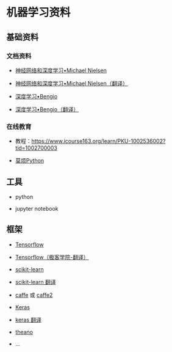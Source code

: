 # 机器学习资料

## 基础资料

### 文档资料

* [神经网络和深度学习•Michael Nielsen](http://neuralnetworksanddeeplearning.com/)

* [神经网络和深度学习•Michael Nielsen（翻译）](https://www.gitbook.com/book/hit-scir/neural-networks-and-deep-learning-zh_cn/details)

* [深度学习•Bengio](http://www.deeplearningbook.org/)
* [深度学习•Bengio（翻译）](https://github.com/exacity/deeplearningbook-chinese)

### 在线教育

* 教程：https://www.icourse163.org/learn/PKU-1002536002?tid=1002700003

* [莫烦Python](https://morvanzhou.github.io/)

## 工具

* python

* jupyter notebook

## 框架


* [Tensorflow](https://tensorflow.google.cn/)

* [Tensorflow（极客学院-翻译）](http://wiki.jikexueyuan.com/project/tensorflow-zh/)

* [scikit-learn](https://github.com/scikit-learn/scikit-learn)

* [scikit-learn 翻译](http://sklearn.apachecn.org)

* [caffe](http://caffe.berkeleyvision.org/) 或 [caffe2](https://caffe2.ai/)

* [Keras](https://keras.io/)

* [keras 翻译](https://keras-cn.readthedocs.io/en/latest/)

* [theano](http://deeplearning.net/software/theano/)

* ...